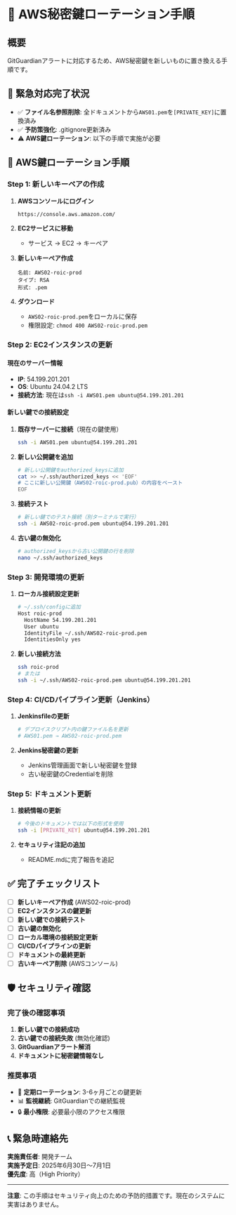 # 🔑 AWS秘密鍵ローテーション手順

## 概要
GitGuardianアラートに対応するため、AWS秘密鍵を新しいものに置き換える手順です。

## 🚨 緊急対応完了状況
- ✅ **ファイル名参照削除**: 全ドキュメントから`AWS01.pem`を`[PRIVATE_KEY]`に置換済み
- ✅ **予防策強化**: .gitignore更新済み
- ⚠️ **AWS鍵ローテーション**: 以下の手順で実施が必要

## 🔧 AWS鍵ローテーション手順

### Step 1: 新しいキーペアの作成

1. **AWSコンソールにログイン**
   ```
   https://console.aws.amazon.com/
   ```

2. **EC2サービスに移動**
   - サービス → EC2 → キーペア

3. **新しいキーペア作成**
   ```
   名前: AWS02-roic-prod
   タイプ: RSA
   形式: .pem
   ```

4. **ダウンロード**
   - `AWS02-roic-prod.pem`をローカルに保存
   - 権限設定: `chmod 400 AWS02-roic-prod.pem`

### Step 2: EC2インスタンスの更新

#### 現在のサーバー情報
- **IP**: 54.199.201.201
- **OS**: Ubuntu 24.04.2 LTS
- **接続方法**: 現在は`ssh -i AWS01.pem ubuntu@54.199.201.201`

#### 新しい鍵での接続設定

1. **既存サーバーに接続**（現在の鍵使用）
   ```bash
   ssh -i AWS01.pem ubuntu@54.199.201.201
   ```

2. **新しい公開鍵を追加**
   ```bash
   # 新しい公開鍵をauthorized_keysに追加
   cat >> ~/.ssh/authorized_keys << 'EOF'
   # ここに新しい公開鍵（AWS02-roic-prod.pub）の内容をペースト
   EOF
   ```

3. **接続テスト**
   ```bash
   # 新しい鍵でのテスト接続（別ターミナルで実行）
   ssh -i AWS02-roic-prod.pem ubuntu@54.199.201.201
   ```

4. **古い鍵の無効化**
   ```bash
   # authorized_keysから古い公開鍵の行を削除
   nano ~/.ssh/authorized_keys
   ```

### Step 3: 開発環境の更新

1. **ローカル接続設定更新**
   ```bash
   # ~/.ssh/configに追加
   Host roic-prod
     HostName 54.199.201.201
     User ubuntu
     IdentityFile ~/.ssh/AWS02-roic-prod.pem
     IdentitiesOnly yes
   ```

2. **新しい接続方法**
   ```bash
   ssh roic-prod
   # または
   ssh -i ~/.ssh/AWS02-roic-prod.pem ubuntu@54.199.201.201
   ```

### Step 4: CI/CDパイプライン更新（Jenkins）

1. **Jenkinsfileの更新**
   ```bash
   # デプロイスクリプト内の鍵ファイル名を更新
   # AWS01.pem → AWS02-roic-prod.pem
   ```

2. **Jenkins秘密鍵の更新**
   - Jenkins管理画面で新しい秘密鍵を登録
   - 古い秘密鍵のCredentialを削除

### Step 5: ドキュメント更新

1. **接続情報の更新**
   ```bash
   # 今後のドキュメントでは以下の形式を使用
   ssh -i [PRIVATE_KEY] ubuntu@54.199.201.201
   ```

2. **セキュリティ注記の追加**
   - README.mdに完了報告を追記

## ✅ 完了チェックリスト

- [ ] **新しいキーペア作成** (AWS02-roic-prod)
- [ ] **EC2インスタンスの鍵更新** 
- [ ] **新しい鍵での接続テスト**
- [ ] **古い鍵の無効化**
- [ ] **ローカル環境の接続設定更新**
- [ ] **CI/CDパイプラインの更新**
- [ ] **ドキュメントの最終更新**
- [ ] **古いキーペア削除** (AWSコンソール)

## 🛡️ セキュリティ確認

### 完了後の確認事項
1. **新しい鍵での接続成功**
2. **古い鍵での接続失敗** (無効化確認)
3. **GitGuardianアラート解消**
4. **ドキュメントに秘密鍵情報なし**

### 推奨事項
- 🔄 **定期ローテーション**: 3-6ヶ月ごとの鍵更新
- 📊 **監視継続**: GitGuardianでの継続監視
- 🔒 **最小権限**: 必要最小限のアクセス権限

## 📞 緊急時連絡先

**実施責任者**: 開発チーム  
**実施予定日**: 2025年6月30日～7月1日  
**優先度**: 高（High Priority）

---
**注意**: この手順はセキュリティ向上のための予防的措置です。現在のシステムに実害はありません。